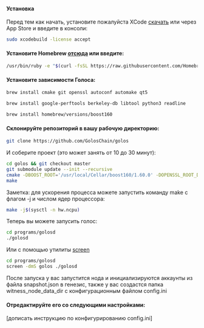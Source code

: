 #### Установка
Перед тем как начать, установите пожалуйста XCode [скачать](https://developer.apple.com/download) или через App Store
и введите в консоли:
```bash
sudo xcodebuild -license accept
```

#### Установите Homebrew [отсюда](http://brew.sh/) или введите:
```bash
/usr/bin/ruby -e "$(curl -fsSL https://raw.githubusercontent.com/Homebrew/install/master/install)"
```

#### Установите зависимости Голоса:
```bash
brew install cmake git openssl autoconf automake qt5
```

```bash
brew install google-perftools berkeley-db libtool python3 readline
```

```bash
brew install homebrew/versions/boost160
```

#### Склонируйте репозиторий в вашу рабочую директорию:
```bash
git clone https://github.com/GolosChain/golos
```

И соберите проект (это может занять от 10 до 30 минут):
```bash
cd golos && git checkout master
git submodule update --init --recursive
cmake -DBOOST_ROOT='/usr/local/Cellar/boost160/1.60.0' -DOPENSSL_ROOT_DIR='/usr/local/Cellar/openssl/1.0.2h_1/'  -DCMAKE_BUILD_TYPE=Release .
make
```
Заметка: для ускорения процесса можете запустить команду make с флагом -j и числом ядер процессора:
```bash
make -j$(sysctl -n hw.ncpu)
```

Теперь вы можете запусить голос:
```bash
cd programs/golosd
./golosd
```

Или с помощью утилиты [screen](http://help.ubuntu.ru/wiki/screen)
```bash
cd programs/golosd
screen -dmS golos ./golosd
```

После запуска у вас запустится нода и инициализируются аккаунты из файла snapshot.json в генезис, также у вас создастся папка 
witness_node_data_dir с конфигурационным файлом config.ini

#### Отредактируйте его со следующими настройками:
[дописать инструкцию по конфигурированию config.ini]
